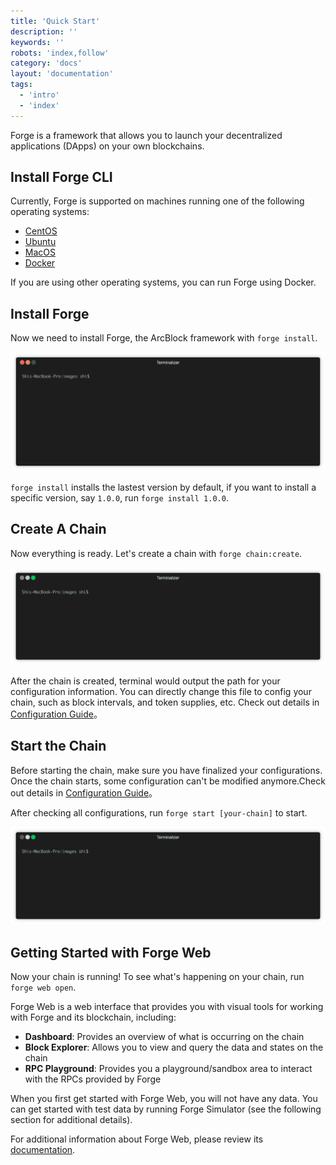 ```yaml
---
title: 'Quick Start'
description: ''
keywords: ''
robots: 'index,follow'
category: 'docs'
layout: 'documentation'
tags:
  - 'intro'
  - 'index'
---
```


Forge is a framework that allows you to launch your decentralized applications (DApps) on your own blockchains.

## Install Forge CLI

Currently, Forge is supported on machines running one of the following operating systems:

* [CentOS](../../instruction/install/centos)
* [Ubuntu](../../instruction/install/ubuntu)
* [MacOS](../../instruction/install/macos)
* [Docker](../../instruction/install/docker)

If you are using other operating systems, you can run Forge using Docker.

## Install Forge

Now we need to install Forge, the ArcBlock framework with `forge install`.

![](./assets/1-install.gif)

`forge install` installs the lastest version by default, if you want to install a specific version, say `1.0.0`, run `forge install 1.0.0`.

## Create A Chain

Now everything is ready. Let's create a chain with `forge chain:create`.

![](./assets/2-create.gif)

After the chain is created, terminal would output the path for your configuration information. You can directly change this file to config your chain, such as block intervals, and token supplies, etc. Check out details in [Configuration Guide](../../instruction/configuration)。

## Start the Chain

Before starting the chain, make sure you have finalized your configurations. Once the chain starts, some configuration can't be modified anymore.Check out details in [Configuration Guide](../../instruction/configuration)。

After checking all configurations, run `forge start [your-chain]` to start.

![](./assets/3-start.gif)

## Getting Started with Forge Web

Now your chain is running! To see what's happening on your chain, run `forge web open`.

Forge Web is a web interface that provides you with visual tools for working with Forge and its blockchain, including:

* **Dashboard**: Provides an overview of what is occurring on the chain
* **Block Explorer**: Allows you to view and query the data and states on the chain
* **RPC Playground**: Provides you a playground/sandbox area to interact with the RPCs provided by Forge

When you first get started with Forge Web, you will not have any data. You can get started with test data by running Forge Simulator (see the following section for additional details).

For additional information about Forge Web, please review its [documentation](../../tools/forge_web).
